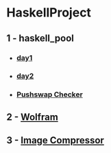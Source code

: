 # HaskellProject

## 1 - haskell_pool
- ### [day1](haskell_pool/day1/README.md)
- ### [day2](haskell_pool/day2/README.md)
- ### [Pushswap Checker](haskell_pool/pushswapchecker/REAMDME.md)

## 2 - [Wolfram](wolfram/README.md)

## 3 - [Image Compressor](image_compressor/README.md)

